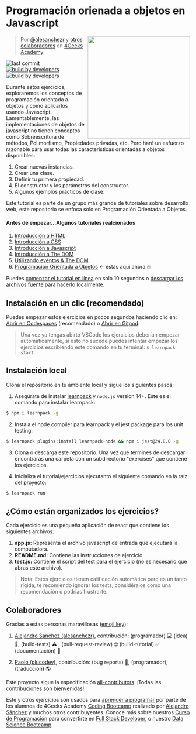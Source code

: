 <!-- hide -->
# Programación orienada a objetos en Javascript

<a href="https://www.4geeksacademy.co"><img height="280" align="right" src="https://raw.githubusercontent.com/4GeeksAcademy/object-oriented-javascript-tutorial-exercises/3dc2f03468e51b5ae5c78321b6131be164c85938/badge.svg"></a>

> Por [@alesanchezr](https://twitter.com/alesanchezr) y [otros colaboradores](https://github.com/4GeeksAcademy/object-oriented-javascript-tutorial-exercises/graphs/contributors) en [4Geeks Academy](https://4geeksacademy.co/)

![last commit](https://img.shields.io/github/last-commit/4geeksacademy/javascript-arrays-exercises-tutorial)
[![build by developers](https://img.shields.io/badge/build_by-Developers-blue)](https://breatheco.de)
[![build by developers](https://img.shields.io/twitter/follow/4geeksacademy?style=social&logo=twitter)](https://twitter.com/4geeksacademy)
<!-- endhide -->

Durante estos ejercicios, exploraremos los conceptos de programación orientada a objetos y cómo aplicarlos usando Javascript. Lamentablemente, las implementaciones de objetos de javascript no tienen conceptos como Sobreescritura de métodos, Polimorfismo, Propiedades privadas, etc. Pero haré un esfuerzo razonable para usar todas las características orientadas a objetos disponibles:

1. Crear nuevas instancias.
2. Crear una clase.
3. Definir tu primera propiedad.
4. El constructor y los parámetros del constructor.
5. Algunos ejemplos prácticos de clase.

<!-- hide -->

Este tutorial es parte de un grupo más grande de tutoriales sobre desarrollo web, este repositorio se enfoca solo en Programación Orientada a Objetos.

#### Antes de empezar...Algunos tutoriales realcionados

1. [Introducción a HTML](https://github.com/4GeeksAcademy/html-tutorial-exercises-course)
2. [Introducción a CSS](https://github.com/4GeeksAcademy/css-tutorial-exercises-course)
3. [Introducción a Javascript](https://github.com/4GeeksAcademy/javascript-beginner-exercises-tutorial)
4. [Introducción a The DOM](https://github.com/4GeeksAcademy/javascript-dom-tutorial-exercises)
5. [Utilizando eventos & The DOM](https://github.com/4GeeksAcademy/javascript-events-tutorial-exercises)
6. [Programación Orientada a Objetos](https://github.com/4GeeksAcademy/object-oriented-javascript-tutorial-exercises) ← estás aquí ahora 🔥

Puedes [comenzar el tutorial en línea](#instalación-en-un-solo-clic) en solo 10 segundos o [descargar los archivos fuente](#instalación-local) para hacerlo localmente.

## Instalación en un clic (recomendado)

Puedes empezar estos ejercicios en pocos segundos haciendo clic en: [Abrir en Codespaces](https://codespaces.new/?repo=4GeeksAcademy/object-oriented-javascript-tutorial-exercises) (recomendado) o [Abrir en Gitpod](https://gitpod.io#https://github.com/4GeeksAcademy/object-oriented-javascript-tutorial-exercises).

> Una vez ya tengas abirto VSCode los ejercicios deberían empezar automáticamente, si esto no sucede puedes intentar empezar los ejercicios escribiendo este comando en tu terminal: `$ learnpack start`

## Instalación local

Clona el repositorio en tu ambiente local y sigue los siguientes pasos:

1) Asegúrate de instalar [learnpack](https://github.com/learnpack/learnpack-cli) y `node.js` version 14+. Este es el comando para instalar learnpack:

```sh
$ npm i learnpack -g
```

2) Instala el node compiler para learnpack y el jest package para los unit testing:

```sh
$ learnpack plugins:install learnpack-node && npm i jest@24.8.0 -g
```

3) Clona o descarga este repositorio. Una vez que termines de descargar encontrarás una carpeta con un subdirectorio "exercises" que contiene los ejercicios.

4) Inicializa el tutorial/ejercicios ejecutanto el siguiente comando en la raíz del proyecto:

```sh
$ learnpack run
```

<!-- endhide -->

## ¿Cómo están organizados los ejercicios?

Cada ejercicio es una pequeña aplicación de react que contiene los siguientes archivos:

1. **app.js:** Representa el archivo javascript de entrada que ejecutará la computadora.
2. **README.md:** Contiene las instrucciones de ejercicio.
3. **test.js:** Contiene el script del test para el ejercicio (no es necesario que abras este archivo).

> Nota: Estos ejercicios tienen calificación automática pero es un tanto rígida, te recomiendo ignorar los tests, considéralos como una recomendación o podrías frustrarte.

## Colaboradores
 
Gracias a estas personas maravillosas ([emoji key](https://github.com/kentcdodds/all-contributors#emoji-key)):

1. [Alejandro Sanchez (alesanchezr)](https://github.com/alesanchezr), contribución: (programador) 💻 (idea) 🤔, (build-tests) ⚠️ , (pull-request-review) 🤓 (build-tutorial) ✅ (documentación) 📖

2. [Paolo (plucodev)](https://github.com/plucodev), contribución: (bug reports) 🐛, (programador), (traducción) 🌎

Este proyecto sigue la especificación [all-contributors](https://github.com/kentcdodds/all-contributors). ¡Todas las contribuciones son bienvenidas!

Este y otros ejercicios son usados para [aprender a programar](https://4geeksacademy.com/es/aprender-a-programar/aprender-a-programar-desde-cero) por parte de los alumnos de 4Geeks Academy [Coding Bootcamp](https://4geeksacademy.com/us/coding-bootcamp) realizado por [Alejandro Sánchez](https://twitter.com/alesanchezr) y muchos otros contribuyentes. Conoce más sobre nuestros [Curso de Programación](https://4geeksacademy.com/es/curso-de-programacion-desde-cero?lang=es) para convertirte en [Full Stack Developer](https://4geeksacademy.com/es/coding-bootcamps/desarrollador-full-stack/?lang=es), o nuestro [Data Science Bootcamp](https://4geeksacademy.com/es/coding-bootcamps/curso-datascience-machine-learning).